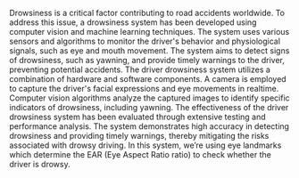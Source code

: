 Drowsiness is a critical factor contributing to road accidents worldwide. To address this issue, a drowsiness system has been developed using computer vision and machine learning techniques. The system uses various sensors and algorithms to monitor the driver's behavior and physiological signals, such as eye and mouth movement. The system aims to detect signs of drowsiness, such as yawning, and provide timely warnings to the driver, preventing potential accidents. The driver drowsiness system utilizes a combination of hardware and software components. A camera is employed to capture the driver's facial expressions and eye movements in realtime. Computer vision algorithms analyze the captured images to identify specific indicators of drowsiness, including yawning. The effectiveness of the driver drowsiness system has been evaluated through extensive testing and performance analysis. The system demonstrates high accuracy in detecting drowsiness and providing timely warnings, thereby mitigating the risks associated with drowsy driving. In this system, we’re using eye landmarks which determine the EAR (Eye Aspect Ratio ratio) to check whether the driver is drowsy.
